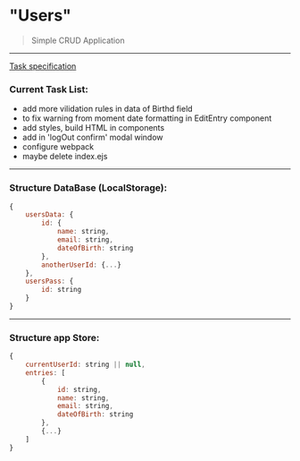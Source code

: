 # "Users"
> Simple CRUD Application
***

[Task specification](./SPECIFICATION.md)

### Current Task List:
- add more vilidation rules in data of Birthd field
- to fix warning from moment date formatting in EditEntry component
- add styles, build HTML in components
- add in 'logOut confirm' modal window
- configure webpack
- maybe delete index.ejs

***

### Structure DataBase (LocalStorage):

```javascript
{
	usersData: {
		id: {
			name: string,
			email: string,
			dateOfBirth: string
		},
		anotherUserId: {...}
	},
	usersPass: {
		id: string
	}
}
```

***

### Structure app Store:

```javascript
{
	currentUserId: string || null,
	entries: [
		{
			id: string,
			name: string,
			email: string,
			dateOfBirth: string
		},
		{...}
	]
}
```